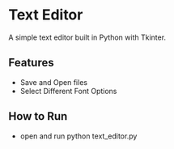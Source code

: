 # Text Editor

A simple text editor built in Python with Tkinter.

## Features
- Save and Open files
- Select Different Font Options

## How to Run
- open and run python text_editor.py
